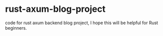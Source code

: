 # rust-axum-blog-project
code for rust axum backend blog project, I hope this will be helpful for Rust beginners.
